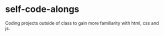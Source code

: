 # self-code-alongs
Coding projects outside of class to gain more familiarity with html, css and js.
